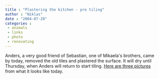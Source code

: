 ```yaml
---
title : "Plastering the kitchen - pre tiling"
author : "Niklas"
date : "2004-07-20"
categories : 
 - animals
 - links
 - photo
 - renovating
---
```


Anders, a very good friend of Sebastian, one of Mikaela's brothers, came by today, removed the old tiles and plastered the surface. It will dry until Thursday, when Anders will return to start tiling. [Here are three pictures](https://niklasblog.com/bilder/2004-07-20) from what it looks like today.
